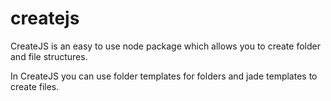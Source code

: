 createjs
========

CreateJS is an easy to use node package which allows you to create folder and file structures.

In CreateJS you can use folder templates for folders and jade templates to create files.